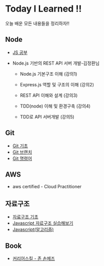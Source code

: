 # Today I Learned :bangbang:

오늘 배운 모든 내용들을 정리하자!!

## Node
* [JS 공부](/Grammar.js/grammar_js.md)

* Node.js 기반의 REST API 서버 개발-김정환님

  * Node.js 기본구조 이해 (강의1) 

  * Express.js 역할 및 구조의 이해 (강의2)

  * REST API 이해와 설계 (강의3)

  * TDD(node) 이해 및 환경구축 (강의4)

  * TDD로 API 서버개발 (강의5)

    


## Git

* [Git 기초](https://github.com/rockjeon/TIL/blob/master/Git/Git%EA%B8%B0%EC%B4%88.md)
* [Git 브랜치](https://github.com/rockjeon/TIL/blob/master/Git/Git_브랜치.md)
* [Git 명령어](https://github.com/rockjeon/TIL/blob/master/Git/Git%20%EB%AA%85%EB%A0%B9%EC%96%B4.md)

## AWS 

* aws certified - Cloud Practitioner

## 자료구조

* [자료구조 기초](https://github.com/rockjeon/TIL/blob/master/%EC%9E%90%EB%A3%8C%EA%B5%AC%EC%A1%B0/%EC%9E%90%EB%A3%8C%EA%B5%AC%EC%A1%B0.md)
* [Javascript 자료구조 실습해보기](https://github.com/rockjeon/TIL/blob/master/%EC%9E%90%EB%A3%8C%EA%B5%AC%EC%A1%B0/JS%20%EC%9E%90%EB%A3%8C%EA%B5%AC%EC%A1%B0.md)
* [Javascript(알고리즘)](https://github.com/rockjeon/TIL/blob/master/%EC%9E%90%EB%A3%8C%EA%B5%AC%EC%A1%B0/%EC%95%8C%EA%B3%A0%EB%A6%AC%EC%A6%98%5Bjavascript%5D.md)
## Book

* [커리어스킬 - 존 손메즈](https://github.com/rockjeon/TIL/blob/master/Book/CareerSkill.md)




